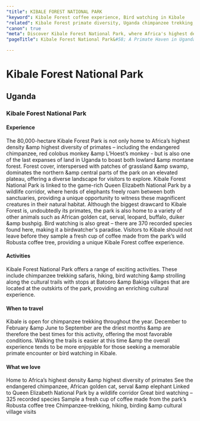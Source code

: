 ```yaml
---
"title": KIBALE FOREST NATIONAL PARK
"keyword": Kibale Forest coffee experience, Bird watching in Kibale
"related": Kibale Forest primate diversity, Uganda chimpanzee trekking, Kibale Forest wildlife corridor, Queen Elizabeth National Park link, African golden cat sightings, Bird watching in Kibale, Kibale Forest coffee experience, Cultural trails in Uganda, Best time for chimpanzee trekking, Kibale Forest dry season trek
"canon": true
"meta": Discover Kibale Forest National Park, where Africa's highest density and diversity of primates, including endangered chimpanzees, thrive. Explore the park's unique wildlife, coffee experiences, cultural trails, and the best times for chimpanzee trekking
"pageTitle": Kibale Forest National Park&#58; A Primate Haven in Uganda

---
```


# Kibale Forest National Park
## Uganda
### Kibale Forest National Park

#### Experience
The 80,000-hectare Kibale Forest Park is not only home to Africa’s highest density &amp highest diversity of primates – including the endangered chimpanzee, red colobus monkey &amp L’Hoest’s monkey - but is also one of the last expanses of land in Uganda to boast both lowland &amp montane forest.
Forest cover, interspersed with patches of grassland &amp swamp, dominates the northern &amp central parts of the park on an elevated plateau, offering a diverse landscape for visitors to explore.
Kibale Forest National Park is linked to the game-rich Queen Elizabeth National Park by a wildlife corridor, where herds of elephants freely roam between both sanctuaries, providing a unique opportunity to witness these magnificent creatures in their natural habitat.
Although the biggest drawcard to Kibale Forest is, undoubtedly its primates, the park is also home to a variety of other animals such as African golden cat, serval, leopard, buffalo, duiker &amp bushpig. Bird watching is also great – there are 370 recorded species found here, making it a birdwatcher's paradise.
Visitors to Kibale should not leave before they sample a fresh cup of coffee made from the park’s wild Robusta coffee tree, providing a unique Kibale Forest coffee experience.

#### Activities
Kibale Forest National Park offers a range of exciting activities.
These include chimpanzee trekking safaris, hiking, bird watching &amp strolling along the cultural trails with stops at Batooro &amp Bakiga villages that are located at the outskirts of the park, providing an enriching cultural experience.

#### When to travel
Kibale is open for chimpanzee trekking throughout the year.
December to February &amp June to September are the driest months &amp are therefore the best times for this activity, offering the most favorable conditions.
Walking the trails is easier at this time &amp the overall experience tends to be more enjoyable for those seeking a memorable primate encounter or bird watching in Kibale.


#### What we love
Home to Africa’s highest density &amp highest diversity of primates
See the endangered chimpanzee, African golden cat, serval &amp elephant
Linked to Queen Elizabeth National Park by a wildlife corridor
Great bird watching – 325 recorded species
Sample a fresh cup of coffee made from the park’s Robusta coffee tree
Chimpanzee-trekking, hiking, birding &amp cultural village visits